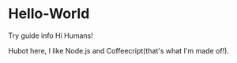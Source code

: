 # Hello-World
Try guide info
Hi Humans!

Hubot here, I like Node.js and Coffeecript(that's what I'm made of!).

